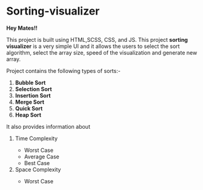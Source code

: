# Sorting-visualizer
<b>Hey Mates!!</b><br>
<p>This project is built using HTML,SCSS, CSS, and JS. This project <b>sorting visualizer</b> is a very simple UI and it allows the users to select the sort algorithm, select the array size, speed of the visualization and generate new array.</p>
<p>Project contains the following types of sorts:-</p>
<ol><li><b>Bubble Sort</b></li>
  <li><b>Selection Sort</b></li>
  <li><b>Insertion Sort</b></li>
  <li><b>Merge Sort</b></li>
  <li><b>Quick Sort</b></li>
  <li><b>Heap Sort</b></li>
</ol>
<p>It also provides information about </p>
<ol> <li>Time Complexity</li>
  <ul>
    <li>Worst Case</li>
    <li>Average Case</li>
    <li>Best Case</li>
  </ul>
  <li>Space Complexity</li>
  <ul><li>Worst Case</li></ul>
</ol>
